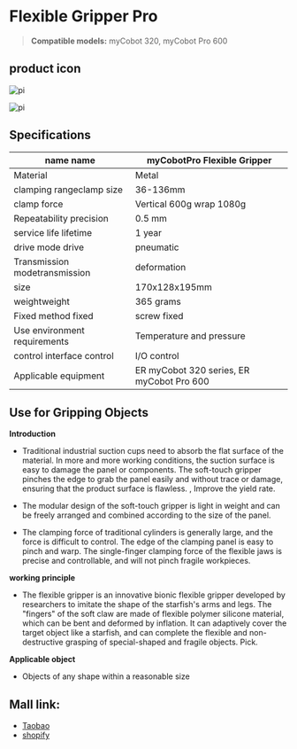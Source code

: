 # Flexible Gripper Pro

> **Compatible models:** myCobot 320, myCobot Pro 600

## product icon

![pi](../../../resourse/2-serialproduct/2.7/2.7.3/IMG_0055.JPG)

![pi](../../../resourse/2-serialproduct/2.7/2.7.3/IMG_0120.JPG)

## Specifications

| **name name**                 | **myCobotPro Flexible Gripper**           |
| ----------------------------- | ----------------------------------------- |
| Material                      | Metal                                     |
| clamping rangeclamp size      | 36-136mm                                  |
| clamp force                   | Vertical 600g wrap 1080g                  |
| Repeatability precision       | 0.5 mm                                    |
| service life lifetime         | 1 year                                    |
| drive mode drive              | pneumatic                                 |
| Transmission modetransmission | deformation                               |
| size                          | 170x128x195mm                             |
| weightweight                  | 365 grams                                 |
| Fixed method fixed            | screw fixed                               |
| Use environment requirements  | Temperature and pressure                  |
| control interface control     | I/O control                               |
| Applicable equipment          | ER myCobot 320 series, ER myCobot Pro 600 |

## Use for Gripping Objects

**Introduction**

- Traditional industrial suction cups need to absorb the flat surface of the material. In more and more working conditions, the suction surface is easy to damage the panel or components. The soft-touch gripper pinches the edge to grab the panel easily and without trace or damage, ensuring that the product surface is flawless. , Improve the yield rate.

- The modular design of the soft-touch gripper is light in weight and can be freely arranged and combined according to the size of the panel.

- The clamping force of traditional cylinders is generally large, and the force is difficult to control. The edge of the clamping panel is easy to pinch and warp. The single-finger clamping force of the flexible jaws is precise and controllable, and will not pinch fragile workpieces.

**working principle**

- The flexible gripper is an innovative bionic flexible gripper developed by researchers to imitate the shape of the starfish's arms and legs. The "fingers" of the soft claw are made of flexible polymer silicone material, which can be bent and deformed by inflation. It can adaptively cover the target object like a starfish, and can complete the flexible and non-destructive grasping of special-shaped and fragile objects. Pick.

**Applicable object**

- Objects of any shape within a reasonable size

## Mall link: 

-   [Taobao](https://shop504055678.taobao.com)
-   [shopify](https://shop.elephantrobotics.com/)

 
